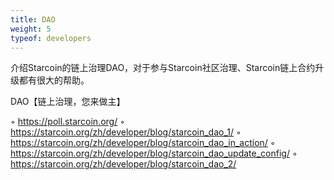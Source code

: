 ```yaml
---
title: DAO
weight: 5
typeof: developers
---
```


介绍Starcoin的链上治理DAO，对于参与Starcoin社区治理、Starcoin链上合约升级都有很大的帮助。

<!--more-->

DAO【链上治理，您来做主】

◦ https://poll.starcoin.org/
◦ https://starcoin.org/zh/developer/blog/starcoin_dao_1/
◦ https://starcoin.org/zh/developer/blog/starcoin_dao_in_action/
◦ https://starcoin.org/zh/developer/blog/starcoin_dao_update_config/
◦ https://starcoin.org/zh/developer/blog/starcoin_dao_2/